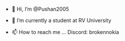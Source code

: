 - 👋 Hi, I’m @Pushan2005

  
- 🌱 I’m currently a student at RV University

- 📫 How to reach me ...
      Discord: brokennokia
